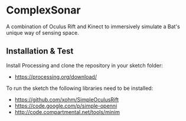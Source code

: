 # ComplexSonar

A combination of Oculus Rift and Kinect to immersively simulate a Bat's unique way of sensing space.

## Installation & Test

Install Processing and clone the repository in your sketch folder:

* https://processing.org/download/

To run the sketch the following libraries need to be installed:

* https://github.com/xohm/SimpleOculusRift
* https://code.google.com/p/simple-openni
* http://code.compartmental.net/tools/minim
